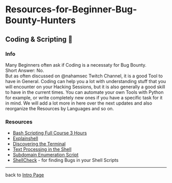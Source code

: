 # Resources-for-Beginner-Bug-Bounty-Hunters

## Coding & Scripting 🤖

### Info
Many Beginners often ask if Coding is a necessaty for Bug Bounty.<br>
Short Answer: No.<br>
But as often discussed on @nahamsec Twitch Channel, it is a good Tool to have in General. Coding can help you a lot with understanding stuff that you will encounter on your Hacking Sessions, but it is also generally a good skill to have in the current times. You can automate your own Tools with Python for example, or write completely new ones if you have a specific task for it in mind. We will add a lot more in here over the next updates and also reorganize the Resources by Languages and so on.

### Resources
- [Bash Scripting Full Course 3 Hours](https://www.youtube.com/watch?v=e7BufAVwDiM)
- [Explainshell](https://explainshell.com/)
- [Discovering the Terminal](https://blog.balthazar-rouberol.com/discovering-the-terminal)
- [Text Processing in the Shell](https://blog.balthazar-rouberol.com/text-processing-in-the-shell)
- [Subdomain Enumeration Script](https://twitter.com/Sin_Khe/status/1242785016884625409)
- [ShellCheck](https://www.shellcheck.net/) - for finding Bugs in your Shell Scripts

---
back to [Intro Page](/README.md)